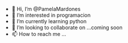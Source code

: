 - 👋 Hi, I’m @PamelaMardones
- 👀 I’m interested in programacion
- 🌱 I’m currently learning python
- 💞️ I’m looking to collaborate on ...coming soon
- 📫 How to reach me ...

<!---
PamelaMardones/PamelaMardones is a ✨ special ✨ repository because its `README.md` (this file) appears on your GitHub profile.
You can click the Preview link to take a look at your changes.
--->
